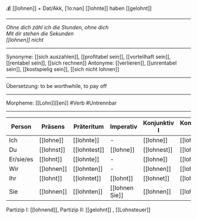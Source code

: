 💰 [[lohnen]] + Dat/Akk, [ˈloːnən]
[[lohnte]]
haben [[gelohnt]]

---
*Ohne dich zähl ich die Stunden, ohne dich*  
*Mit dir stehen die Sekunden*  
*[[lohnen]] nicht*  
  

---
Synonyme: [[sich auszahlen]], [[profitabel sein]], [[vorteilhaft sein]], [[rentabel sein]], [[sich rechnen]]
Antonyme: [[verlieren]], [[unrentabel sein]], [[kostspielig sein]], [[sich nicht lohnen]]

---
Übersetzung: to be worthwhile, to pay off

---
Morpheme: [[Lohn]][[en]]
 #Verb  #Untrennbar

---

| Person    | Präsens              | Präteritum            | Imperativ         | Konjunktiv I           | Konjunktiv II           |
| --------- | -------------------- | --------------------- | ----------------- | ---------------------- | ----------------------- |
| Ich       | [[lohne]]            | [[lohnte]]            | -                 | [[lohne]]              | [[lohnte]]              |
| Du        | [[lohnst]]           | [[lohntest]]          | [[lohne]]         | [[lohnest]]            | [[lohntest]]            |
| Er/sie/es | [[lohnt]]            | [[lohnte]]            | -                 | [[lohne]]              | [[lohnte]]              |
| Wir       | [[lohnen]]           | [[lohnten]]           | -                 | [[lohnen]]             | [[lohnten]]             |
| Ihr       | [[lohnt]]            | [[lohntet]]           | [[lohnt]]         | [[lohnet]]             | [[lohntet]]             |
| Sie       | [[lohnen]]           | [[lohnten]]           | [[lohnen Sie]]    | [[lohnen]]             | [[lohnten]]             |

Partizip I: [[lohnend]], Partizip II: [[gelohnt]]
, [[Lohnsteuer]]
